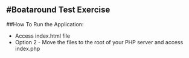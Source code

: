 #Boataround Test Exercise
---
##How To Run the Application:
* Access index.html file
* Option 2 - Move the files to the root of your PHP server and access index.php
